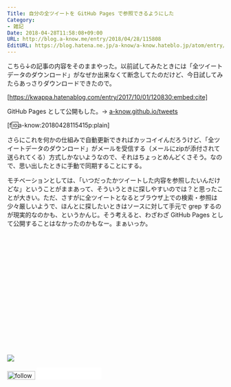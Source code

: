 ```yaml
---
Title: 自分の全ツイートを GitHub Pages で参照できるようにした
Category:
- 雑記
Date: 2018-04-28T11:58:08+09:00
URL: http://blog.a-know.me/entry/2018/04/28/115808
EditURL: https://blog.hatena.ne.jp/a-know/a-know.hateblo.jp/atom/entry/17391345971639116092
---
```


こちら↓の記事の内容をそのままやった。以前試してみたときには「全ツイートデータのダウンロード」がなぜか出来なくて断念してたのだけど、今日試してみたらあっさりダウンロードできたので。



[https://kwappa.hatenablog.com/entry/2017/10/01/120830:embed:cite]



GitHub Pages として公開もした。→  [a-know.github.io/tweets](https://a-know.github.io/tweets/)

[f:id:a-know:20180428115415p:plain]


さらにこれを何かの仕組みで自動更新できればカッコイイんだろうけど、「全ツイートデータのダウンロード」がメールを受信する（メールにzipが添付されて送られてくる）方式しかないようなので、それはちょっとめんどくさそう。なので、思い出したときに手動で同期することにする。


モチベーションとしては、「いつだったかツイートした内容を参照したいんだけどな」ということがままあって、そういうときに探しやすいのでは？と思ったことが大きい。ただ、さすがに全ツイートとなるとブラウザ上での検索・参照は少々厳しいようで、ほんとに探したいときはソースに対して手元で grep するのが現実的なのかも、というかんじ。そう考えると、わざわざ GitHub Pages として公開することはなかったのかもなー。まぁいっか。


<div>
<br>
<script async src="//pagead2.googlesyndication.com/pagead/js/adsbygoogle.js"></script>
<!-- article-bottom2 -->
<ins class="adsbygoogle"
     style="display:inline-block;width:300px;height:250px"
     data-ad-client="ca-pub-3463034538369189"
     data-ad-slot="5274552934"></ins>
<script>
(adsbygoogle = window.adsbygoogle || []).push({});
</script>

<a href="http://bit.ly/grass-graph" target='blank' rel="nofollow"><img src="https://cdn-ak.f.st-hatena.com/images/fotolife/a/a-know/20170405/20170405220342.png"></a>
<br>
</div>

<div>
<a href='http://cloud.feedly.com/#subscription%2Ffeed%2Fhttp%3A%2F%2Fblog.a-know.me%2Ffeed'  target='blank'><img id='feedlyFollow' src='http://s3.feedly.com/img/follows/feedly-follow-rectangle-volume-small_2x.png' alt='follow us in feedly' width='65' height='20'></a>



<iframe src="//blog.hatena.ne.jp/a-know/a-know.hateblo.jp/subscribe/iframe" allowtransparency="true" frameborder="0" scrolling="no" width="150" height="28"></iframe>
</div>
